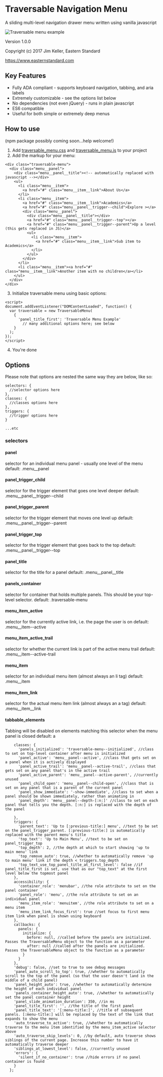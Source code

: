 [traversable_menu_screenshot]: https://jimkeller.github.io/traversable_menu/traversable_menu.gif

# Traversable Navigation Menu
A sliding multi-level navigation drawer menu written using vanilla javascript

![Traversable menu example][traversable_menu_screenshot]

Version 1.0.0

Copyright (c) 2017 Jim Keller, Eastern Standard

https://www.easternstandard.com

## Key Features
* Fully ADA compliant - supports keyboard navigation, tabbing, and aria labels
* Extremely customizable - see the options list below
* No dependencies (not even jQuery) - runs in plain javascript
* ES6 compatible
* Useful for both simple or extremely deep menus

## How to use

(npm package possibly coming soon...help welcome!)

1. Add [traversable_menu.css](https://raw.githubusercontent.com/jimkeller/traversable_menu/master/traversable_menu.css) and [traversable_menu.js](https://raw.githubusercontent.com/jimkeller/traversable_menu/master/traversable_menu.js) to your project
2. Add the markup for your menu:
```
<div class="traversable-menu">
  <div class="menu__panel">
    <div class="menu__panel__title"><!-- automatically replaced with javascript --></div>
    <ul>
      <li class="menu__item">
        <a href="#" class="menu__item__link">About Us</a>
      </li>
      <li class="menu__item">
        <a href="#" class="menu__item__link">Academics</a>
        <a href="#" class="menu__panel__trigger--child">Explore ></a>
        <div class="menu__panel">
          <div class="menu__panel__title"></div>
          <a href="#" class="menu__panel__trigger--top"></a>
          <a href="#" class="menu__panel__trigger--parent">Up a level (this gets replaced in JS)</a>
          <ul>
            <li class="menu__item">
              <a href="#" class="menu__item__link">Sub item to Academics</a>                
            </li>
          </ul>
        </div>
      </li>
      <li class="menu__item"><a href="#" class="menu__item__link">Another item with no children</a></li>
    </ul>
  </div>
</div>
```
3. Initialize traversable menu using basic options:

```
<script>
document.addEventListener("DOMContentLoaded", function() {
  var traversable = new TraversableMenu(
    {
      'panel_title_first': 'Traversable Menu Example'
        // many additional options here; see below 
    }
  );
});
</script>
```

4. You're done

## Options

Please note that options are nested the same way they are below, like so:
```
selectors: {
  //selector options here
},
classes: {
  //classes options here
},
triggers: {
  //trigger options here
}

...etc
```

### selectors

#### panel

selector for an individual menu panel - usually one level of the menu
default: .menu__panel

#### panel_trigger_child

selector for the trigger element that goes one level deeper
default: .menu__panel__trigger--child

#### panel_trigger_parent

selector for the trigger element that moves one level up
default: .menu__panel__trigger--parent

#### panel_trigger_top

selector for the trigger element that goes back to the top
default: .menu__panel__trigger--top

#### panel_title

selector for the title for a panel
default: .menu__panel__title

#### panels_container

selector for container that holds multiple panels. This should be your top-level selector.
default: .traversable-menu

#### menu_item_active

selector for the currently active link, i.e. the page the user is on
default: .menu__item--active

#### menu_item_active_trail

selector for whether the current link is part of the active menu trail
default: .menu__item--active-trail

#### menu_item

selector for an individual menu item (almost always an li tag)
default: .menu__item

#### menu_item_link

selector for the actual menu item link (almost always an a tag)
default: .menu__item__link

#### tabbable_elements

Tabbing will be disabled on elements matching this selector when the menu panel is closed
default: a

```
    classes: {
      'panels_initialized': 'traversable-menu--initialized', //class to set on top-level container after menu is initialized
      'panel_active': 'menu__panel--active', //class that gets set on a panel when it is actively displayed
      'panel_active_trail': 'menu__panel--active-trail', //class that gets set on any panel that's in the active trail
      'panel_active_parent': 'menu__panel--active-parent', //currently unused
      'panel_child_open': 'menu__panel--child-open', //class that is set on any panel that is a parent of the current panel
      'panel_show_immediate': '-show-immediate', //class to set when a panel should be shown immediately, rather than animating in
      'panel_depth': 'menu__panel--depth-[:n:]' //class to set on each panel that tells you the depth. [:n:] is replaced with the depth of the panel

    },
    triggers: {
      'parent_text': 'Up to [:previous-title:] menu', //text to be set on the panel_trigger_parent. [:previous-title:] is automatically replaced with the parent menu's title
      'top_text': 'Up to Main Menu', //text to be set on panel_trigger_top
      'top_depth': 2, //the depth at which to start showing 'up to main menu' link
      'top_remove_auto': true, //whether to automatically remove 'up to main menu' link if the depth < triggers.top_depth
      'top_text_use_top_panel_title_at_first_level': false //if panel_title_first is set, use that as our "top_text" at the first level below the topmost panel
    },
    accessibility: {
      'container_role': 'menubar', //the role attribute to set on the panel container
      'panel_role': 'menu', //the role attribute to set on an individual panel
      'menu_item_role': 'menuitem', //the role attribute to set on a menu item
      'menu_item_link_focus_first': true //set focus to first menu item link when panel is shown using keyboard
    },
    callbacks: {
      panels: {
        initialize: {
          before: null, //called before the panels are initialized. Passes the TraversableMenu object to the function as a parameter
          after: null //called after the panels are initialized. Passes the TraversableMenu object to the function as a parameter
        }
      }
    },
    'debug': false, //set to true to see debug messages
    'panel_auto_scroll_to_top': true, //whether to automatically scroll to the top of the panel (so that the user doesn't land in the middle of a child panel)
    'panel_height_auto': true, //whether to automatically determine the height of each individual panel
    'panels_container_height_auto': true, //whether to automatically set the panel container height
    'panel_slide_animation_duration': 350, //in ms
    'panel_title_first': '', //the title of the first panel
    'panel_title_text': '[:menu-title:]', //title of subsequent panels. [:menu-title:] will be replaced by the text of the link that expands to show the menu
    'auto_traverse_to_active': true, //whether to automatically traverse to the menu item identified by the menu_item_active selector above
    'auto_traverse_skip_levels': 0, //by default, auto traverse shows siblings of the current page. Increase this number to have it automatically traverse deeper
    'siblings_at_lowest_level': false, //currently unused
    'errors': {
      'silent_if_no_container': true //hide errors if no panel container is found
    }
  };






